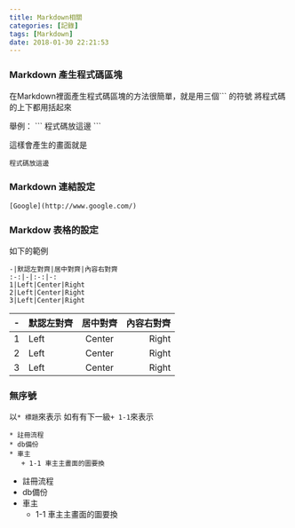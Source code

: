 ```yaml
---
title: Markdown相關
categories: [記錄]
tags: [Markdown]
date: 2018-01-30 22:21:53
---
```


### Markdown 產生程式碼區塊
在Markdown裡面產生程式碼區塊的方法很簡單，就是用三個\`\`\` 的符號
將程式碼的上下都用括起來

舉例：
 \`\`\`
程式碼放這邊
 \`\`\`

這樣會產生的畫面就是
```
程式碼放這邊
```
### Markdown 連結設定

```
[Google](http://www.google.com/)
```
### Markdow 表格的設定
如下的範例
```
-|默認左對齊|居中對齊|內容右對齊
:-:|-|:-:|-:
1|Left|Center|Right
2|Left|Center|Right
3|Left|Center|Right
```
-|默認左對齊|居中對齊|內容右對齊
:-:|-|:-:|-:
1|Left|Center|Right
2|Left|Center|Right
3|Left|Center|Right

### 無序號
以`* 標題`來表示
如有有下一級`+ 1-1`來表示
```
* 註冊流程
* db備份
* 車主
   + 1-1 車主主畫面的圖要換
```
* 註冊流程
* db備份
* 車主
   + 1-1 車主主畫面的圖要換